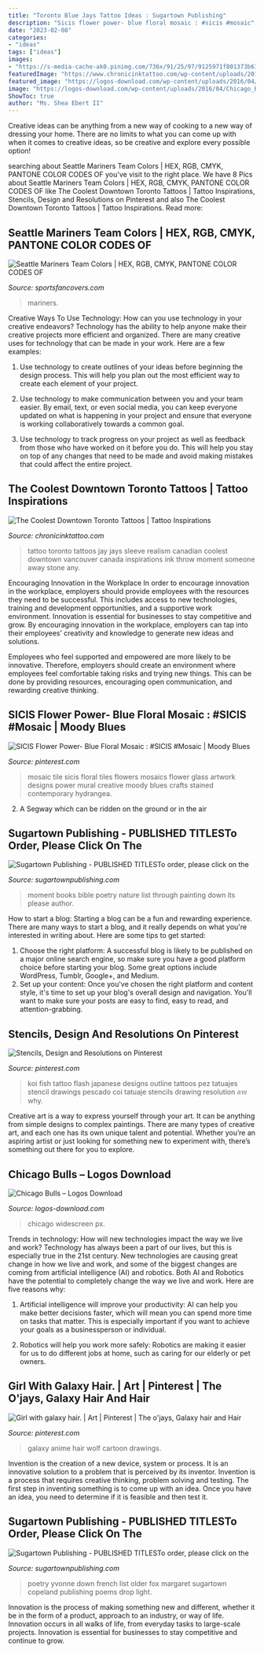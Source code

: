 ```yaml
---
title: "Toronto Blue Jays Tattoo Ideas : Sugartown Publishing"
description: "Sicis flower power- blue floral mosaic : #sicis #mosaic"
date: "2023-02-08"
categories:
- "ideas"
tags: ["ideas"]
images:
- "https://s-media-cache-ak0.pinimg.com/736x/91/25/97/9125971f801373b611d56a0717b7ec5b.jpg"
featuredImage: "https://www.chronicinktattoo.com/wp-content/uploads/2018/04/Blue-Jay-Tattoo.jpg"
featured_image: "https://logos-download.com/wp-content/uploads/2016/04/Chicago_Bulls_logo_logotype_emblem.png"
image: "https://logos-download.com/wp-content/uploads/2016/04/Chicago_Bulls_logo_logotype_emblem.png"
ShowToc: true
author: "Ms. Shea Ebert II"
---
```



Creative ideas can be anything from a new way of cooking to a new way of dressing your home. There are no limits to what you can come up with when it comes to creative ideas, so be creative and explore every possible option!

	

		
searching about Seattle Mariners Team Colors | HEX, RGB, CMYK, PANTONE COLOR CODES OF you've visit to the right place. We have 8 Pics about Seattle Mariners Team Colors | HEX, RGB, CMYK, PANTONE COLOR CODES OF like The Coolest Downtown Toronto Tattoos | Tattoo Inspirations, Stencils, Design and Resolutions on Pinterest and also The Coolest Downtown Toronto Tattoos | Tattoo Inspirations. Read more:
		
    
## Seattle Mariners Team Colors | HEX, RGB, CMYK, PANTONE COLOR CODES OF

<img loading=lazy src="https://sportsfancovers.com/wp-content/uploads/2020/07/Seattle-Mariners-Colors-Navy-Blue-1-1024x577.png" onerror="this.onerror=null;this.src='https://tse2.mm.bing.net/th?id=OIP.zS9FcHLTlCEos01CVMe1uwHaEL&amp;pid=15.1';" alt="Seattle Mariners Team Colors | HEX, RGB, CMYK, PANTONE COLOR CODES OF">

_Source: sportsfancovers.com_

>mariners. 

	

Creative Ways To Use Technology: How can you use technology in your creative endeavors?
Technology has the ability to help anyone make their creative projects more efficient and organized. There are many creative uses for technology that can be made in your work. Here are a few examples:
1. Use technology to create outlines of your ideas before beginning the design process. This will help you plan out the most efficient way to create each element of your project.

2. Use technology to make communication between you and your team easier. By email, text, or even social media, you can keep everyone updated on what is happening in your project and ensure that everyone is working collaboratively towards a common goal.

3. Use technology to track progress on your project as well as feedback from those who have worked on it before you do. This will help you stay on top of any changes that need to be made and avoid making mistakes that could affect the entire project.

    
## The Coolest Downtown Toronto Tattoos | Tattoo Inspirations

<img loading=lazy src="https://www.chronicinktattoo.com/wp-content/uploads/2018/04/Blue-Jay-Tattoo.jpg" onerror="this.onerror=null;this.src='https://tse4.mm.bing.net/th?id=OIP.CgH6crQ6XmfumMxNDixXewHaJP&amp;pid=15.1';" alt="The Coolest Downtown Toronto Tattoos | Tattoo Inspirations">

_Source: chronicinktattoo.com_

>tattoo toronto tattoos jay jays sleeve realism canadian coolest downtown vancouver canada inspirations ink throw moment someone away stone any. 

	

Encouraging Innovation in the Workplace
In order to encourage innovation in the workplace, employers should provide employees with the resources they need to be successful. This includes access to new technologies, training and development opportunities, and a supportive work environment.
Innovation is essential for businesses to stay competitive and grow. By encouraging innovation in the workplace, employers can tap into their employees’ creativity and knowledge to generate new ideas and solutions.

Employees who feel supported and empowered are more likely to be innovative. Therefore, employers should create an environment where employees feel comfortable taking risks and trying new things. This can be done by providing resources, encouraging open communication, and rewarding creative thinking.

    
## SICIS Flower Power- Blue Floral Mosaic : #SICIS #Mosaic | Moody Blues

<img loading=lazy src="https://s-media-cache-ak0.pinimg.com/736x/91/25/97/9125971f801373b611d56a0717b7ec5b.jpg" onerror="this.onerror=null;this.src='https://tse4.mm.bing.net/th?id=OIP.FjEZnkg56DgoW4V2uMPdjQHaG3&amp;pid=15.1';" alt="SICIS Flower Power- Blue Floral Mosaic : #SICIS #Mosaic | Moody Blues">

_Source: pinterest.com_

>mosaic tile sicis floral tiles flowers mosaics flower glass artwork designs power mural creative moody blues crafts stained contemporary hydrangea. 

	

2. A Segway which can be ridden on the ground or in the air

    
## Sugartown Publishing - PUBLISHED TITLESTo Order, Please Click On The

<img loading=lazy src="http://sugartownpublishing.com/yahoo_site_admin/assets/images/It_Lasts_a_Moment_Horse_Final_Cover.336114602_std.jpg" onerror="this.onerror=null;this.src='https://tse2.mm.bing.net/th?id=OIP.jJweOkIiFGn-a352LxDA6wAAAA&amp;pid=15.1';" alt="Sugartown Publishing - PUBLISHED TITLESTo order, please click on the">

_Source: sugartownpublishing.com_

>moment books bible poetry nature list through painting down its please author. 

	

How to start a blog:
Starting a blog can be a fun and rewarding experience. There are many ways to start a blog, and it really depends on what you're interested in writing about. Here are some tips to get started: 
1. Choose the right platform: A successful blog is likely to be published on a major online search engine, so make sure you have a good platform choice before starting your blog. Some great options include WordPress, Tumblr, Google+, and Medium. 
2. Set up your content: Once you've chosen the right platform and content style, it's time to set up your blog's overall design and navigation. You'll want to make sure your posts are easy to find, easy to read, and attention-grabbing. 

    
## Stencils, Design And Resolutions On Pinterest

<img loading=lazy src="https://s-media-cache-ak0.pinimg.com/564x/f0/1d/52/f01d52db2ccd5690b456a795cbc44775.jpg" onerror="this.onerror=null;this.src='https://tse4.mm.bing.net/th?id=OIP.qlt4Vk2KNkERdLbdFZVqTwAAAA&amp;pid=15.1';" alt="Stencils, Design and Resolutions on Pinterest">

_Source: pinterest.com_

>koi fish tattoo flash japanese designs outline tattoos pez tatuajes stencil drawings pescado coi tatuaje stencils drawing resolution ลาย why. 

	

Creative art is a way to express yourself through your art. It can be anything from simple designs to complex paintings. There are many types of creative art, and each one has its own unique talent and potential. Whether you’re an aspiring artist or just looking for something new to experiment with, there’s something out there for you to explore.

    
## Chicago Bulls – Logos Download

<img loading=lazy src="https://logos-download.com/wp-content/uploads/2016/04/Chicago_Bulls_logo_logotype_emblem.png" onerror="this.onerror=null;this.src='https://tse3.mm.bing.net/th?id=OIP.xWXeHMbdXP_ervq786qE9QHaHc&amp;pid=15.1';" alt="Chicago Bulls – Logos Download">

_Source: logos-download.com_

>chicago widescreen px. 

	

Trends in technology: How will new technologies impact the way we live and work?
Technology has always been a part of our lives, but this is especially true in the 21st century. New technologies are causing great change in how we live and work, and some of the biggest changes are coming from artificial intelligence (AI) and robotics.
Both AI and Robotics have the potential to completely change the way we live and work. Here are five reasons why:

1. Artificial intelligence will improve your productivity: AI can help you make better decisions faster, which will mean you can spend more time on tasks that matter. This is especially important if you want to achieve your goals as a businessperson or individual.

2. Robotics will help you work more safely: Robotics are making it easier for us to do different jobs at home, such as caring for our elderly or pet owners.

    
## Girl With Galaxy Hair. | Art | Pinterest | The O&#039;jays, Galaxy Hair And Hair

<img loading=lazy src="https://s-media-cache-ak0.pinimg.com/736x/63/47/db/6347db91a970b3f6a32b1acaff644e8a.jpg" onerror="this.onerror=null;this.src='https://tse4.mm.bing.net/th?id=OIP.lCF1-65ujdMrLMTrl9W6GwHaLH&amp;pid=15.1';" alt="Girl with galaxy hair. | Art | Pinterest | The o&#039;jays, Galaxy hair and Hair">

_Source: pinterest.com_

>galaxy anime hair wolf cartoon drawings. 

	

Invention is the creation of a new device, system or process. It is an innovative solution to a problem that is perceived by its inventor. Invention is a process that requires creative thinking, problem solving and testing. The first step in inventing something is to come up with an idea. Once you have an idea, you need to determine if it is feasible and then test it.

    
## Sugartown Publishing - PUBLISHED TITLESTo Order, Please Click On The

<img loading=lazy src="http://sugartownpublishing.com/yahoo_site_admin/assets/images/1_Yvonne_Airporter.220160456_std.jpg" onerror="this.onerror=null;this.src='https://tse2.mm.bing.net/th?id=OIP.l7-Fm-7Q1VwVcublnQ6-SAAAAA&amp;pid=15.1';" alt="Sugartown Publishing - PUBLISHED TITLESTo order, please click on the">

_Source: sugartownpublishing.com_

>poetry yvonne down french list older fox margaret sugartown copeland publishing poems drop light. 

	

Innovation is the process of making something new and different, whether it be in the form of a product, approach to an industry, or way of life. Innovation occurs in all walks of life, from everyday tasks to large-scale projects. Innovation is essential for businesses to stay competitive and continue to grow.

